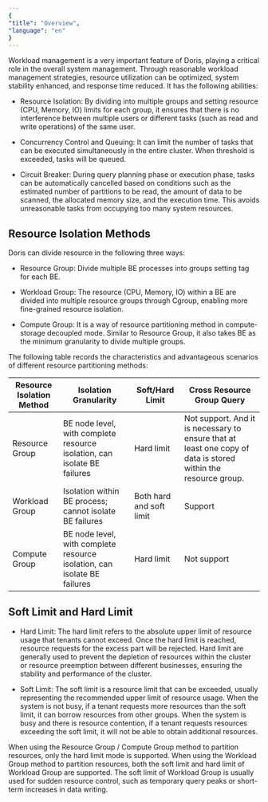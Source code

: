 ```yaml
---
{
"title": "Overview",
"language": "en"
}
---
```


Workload management is a very important feature of Doris, playing a critical role in the overall system management. Through reasonable workload management strategies, resource utilization can be optimized, system stability enhanced, and response time reduced. It has the following abilities:

- Resource Isolation: By dividing into multiple groups and setting resource (CPU, Memory, IO) limits for each group, it ensures that there is no interference between multiple users or different tasks (such as read and write operations) of the same user.

- Concurrency Control and Queuing: It can limit the number of tasks that can be executed simultaneously in the entire cluster. When threshold is exceeded, tasks will be queued.

- Circuit Breaker: During query planning phase or execution phase, tasks can be automatically cancelled based on conditions such as the estimated number of partitions to be read, the amount of data to be scanned, the allocated memory size, and the execution time. This avoids unreasonable tasks from occupying too many system resources.


## Resource Isolation Methods

Doris can divide resource in the following three ways:

- Resource Group: Divide multiple BE processes into groups setting tag for each BE.

- Workload Group: The resource (CPU, Memory, IO) within a BE are divided into multiple resource groups through Cgroup, enabling more fine-grained resource isolation.

- Compute Group: It is a way of resource partitioning method in compute-storage decoupled mode. Similar to Resource Group, it also takes BE as the minimum granularity to divide multiple groups.

The following table records the characteristics and advantageous scenarios of different resource partitioning methods:

| Resource Isolation Method	      | Isolation Granularity	| Soft/Hard Limit |  Cross Resource Group Query |
| ---------- | ----------- |-----|-----|
| Resource Group | BE node level, with complete resource isolation, can isolate BE failures      |   Hard limit  |Not support. And it is necessary to ensure that at least one copy of data is stored within the resource group.    |
| Workload Group | Isolation within BE process; cannot isolate BE failures                                                          | Both hard and soft limit    | Support    |
|Compute Group            | BE node level, with complete resource isolation, can isolate BE failures  | Hard limit | Not support |

## Soft Limit and Hard Limit


- Hard Limit: The hard limit refers to the absolute upper limit of resource usage that tenants cannot exceed. Once the hard limit is reached, resource requests for the excess part will be rejected. Hard limit are generally used to prevent the depletion of resources within the cluster or resource preemption between different businesses, ensuring the stability and performance of the cluster.

- Soft Limit: The soft limit is a resource limit that can be exceeded, usually representing the recommended upper limit of resource usage. When the system is not busy, if a tenant requests more resources than the soft limit, it can borrow resources from other groups. When the system is busy and there is resource contention, if a tenant requests resources exceeding the soft limit, it will not be able to obtain additional resources.

When using the Resource Group / Compute Group method to partition resources, only the hard limit mode is supported. When using the Workload Group method to partition resources, both the soft limit and hard limit of Workload Group are supported. The soft limit of Workload Group is usually used for sudden resource control, such as temporary query peaks or short-term increases in data writing.
